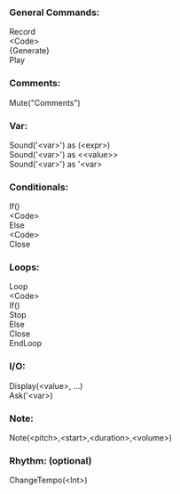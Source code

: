 ### General Commands:

Record  
&lt;Code&gt;  
{Generate}  
Play  

### Comments:

Mute("Comments")  


### Var:

Sound('&lt;var&gt;') as (&lt;expr&gt;)  
Sound('&lt;var&gt;') as &lt;&lt;value&gt;&gt;  
Sound('&lt;var&gt;') as '&lt;var&gt;  


### Conditionals:

If()  
	&lt;Code&gt;  
Else  
	&lt;Code&gt;  
Close  


### Loops:

Loop  
	&lt;Code&gt;  
	If()  
		Stop  
	Else  
	Close  
EndLoop  


### I/O:

Display(&lt;value&gt;, ...)  
Ask('&lt;var&gt;)  


### Note:

Note(&lt;pitch&gt;,&lt;start&gt;,&lt;duration&gt;,&lt;volume&gt;)  


### Rhythm: (optional)

ChangeTempo(&lt;Int&gt;)  



